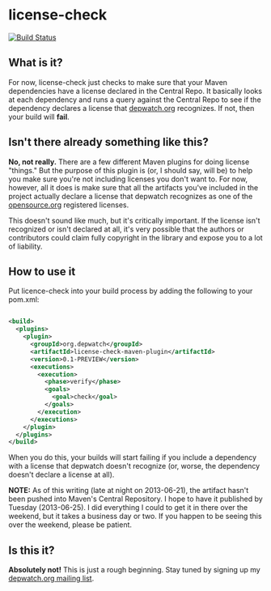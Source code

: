 license-check
=============

[![Build Status](https://travis-ci.org/mrice/license-check.png)](https://travis-ci.org/mrice/license-check)

What is it?
--------------
For now, license-check just checks to make sure that your Maven dependencies have a license declared in the Central Repo. It basically looks at each dependency and runs a query against the Central Repo to see if the dependency declares a license that [depwatch.org](http://depwatch.org) recognizes. If not, then your build will **fail**.

Isn't there already something like this?
---------------
**No, not really.** There are a few different Maven plugins for doing license "things." But the purpose of this plugin is (or, I should say, will be) to help you make sure you're not including licenses you don't want to. For now, however, all it does is make sure that all the artifacts you've included in the project actually declare a license that depwatch recognizes as one of the [opensource.org](http://www.opensource.org/) registered licenses. 

This doesn't sound like much, but it's critically important. If the license isn't recognized or isn't declared at all, it's very possible that the authors or contributors could claim fully copyright in the library and expose you to a lot of liability. 

How to use it
---------------
Put licence-check into your build process by adding the following to your pom.xml:

```xml

<build>
  <plugins>
    <plugin>
      <groupId>org.depwatch</groupId>
      <artifactId>license-check-maven-plugin</artifactId>
      <version>0.1-PREVIEW</version>
      <executions>
        <execution>
          <phase>verify</phase>
          <goals>
            <goal>check</goal>
          </goals>
        </execution>
      </executions>
    </plugin>
  </plugins>
</build>

```

When you do this, your builds will start failing if you include a dependency with a license that depwatch doesn't recognize (or, worse, the dependency doesn't declare a license at all).

**NOTE:** As of this writing (late at night on 2013-06-21), the artifact hasn't been pushed into Maven's Central Repository. I hope to have it published by Tuesday (2013-06-25). I did everything I could to get it in there over the weekend, but it takes a business day or two. If you happen to be seeing this over the weekend, please be patient.

Is this it?
---------------
**Absolutely not!** This is just a rough beginning. Stay tuned by signing up my [depwatch.org mailing list](http://depwatch.org). 

